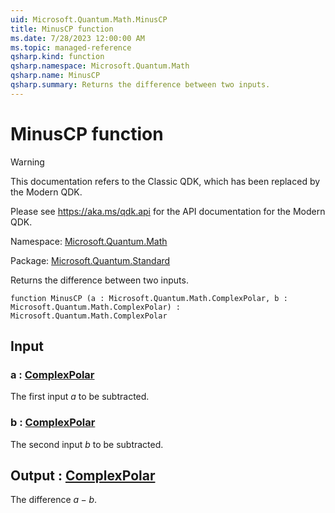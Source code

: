```yaml
---
uid: Microsoft.Quantum.Math.MinusCP
title: MinusCP function
ms.date: 7/28/2023 12:00:00 AM
ms.topic: managed-reference
qsharp.kind: function
qsharp.namespace: Microsoft.Quantum.Math
qsharp.name: MinusCP
qsharp.summary: Returns the difference between two inputs.
---
```


# MinusCP function

> [!WARNING]
> This documentation refers to the Classic QDK, which has been replaced by the Modern QDK.
>
> Please see <https://aka.ms/qdk.api> for the API documentation for the Modern QDK.

Namespace: [Microsoft.Quantum.Math](xref:Microsoft.Quantum.Math)

Package: [Microsoft.Quantum.Standard](https://nuget.org/packages/Microsoft.Quantum.Standard)


Returns the difference between two inputs.

```qsharp
function MinusCP (a : Microsoft.Quantum.Math.ComplexPolar, b : Microsoft.Quantum.Math.ComplexPolar) : Microsoft.Quantum.Math.ComplexPolar
```


## Input

### a : [ComplexPolar](xref:Microsoft.Quantum.Math.ComplexPolar)

The first input $a$ to be subtracted.


### b : [ComplexPolar](xref:Microsoft.Quantum.Math.ComplexPolar)

The second input $b$ to be subtracted.



## Output : [ComplexPolar](xref:Microsoft.Quantum.Math.ComplexPolar)

The difference $a - b$.